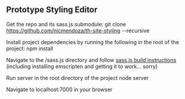 ## Prototype Styling Editor

Get the repo and its sass.js submodule:
    git clone https://github.com/nicmendoza/th-site-styling --recursive

Install project dependencies by running the following in the root of the project:
    npm install

Navigate to the /sass.js directory and follow [sass.js build instructions](https://github.com/medialize/sass.js/blob/master/docs/build.md) (including installing emscripten and getting it to work... sorry)


Run server in the root directory of the project
    node server


Navigate to localhost:7000 in your browser